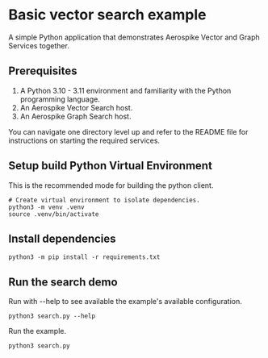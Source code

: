 # Basic vector search example

A simple Python application that demonstrates Aerospike Vector and Graph Services together.

## Prerequisites

1. A Python 3.10 - 3.11 environment and familiarity with the Python programming language.
2. An Aerospike Vector Search host.
3. An Aerospike Graph Search host.

You can navigate one directory level up and refer to the README file for instructions on starting the required services.

## Setup build Python Virtual Environment

This is the recommended mode for building the python client.

```shell
# Create virtual environment to isolate dependencies.
python3 -m venv .venv
source .venv/bin/activate
```

## Install dependencies

```shell
python3 -m pip install -r requirements.txt
```
## Run the search demo

Run with --help to see available the example's available configuration.
```shell
python3 search.py --help
```

Run the example.
```shell
python3 search.py
```
